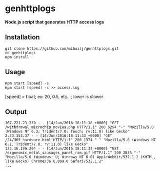 # genhttplogs

**Node.js script that generates HTTP access logs**

## Installation
```
git clone https://github.com/mihailj/genhttplogs.git
cd genhttplogs
npm install
```

## Usage
```
npm start [speed] -s
npm start [speed] -s >> access.log
```
[speed] = float; ex: 20, 0.5, etc...; lower is slower

## Output
```
107.221.23.250 - - [14/Jun/2016:18:11:18 +0000] "GET /withdrawal_microchip_movies.php HTTP/1.1" 200 6254 "-" "Mozilla/5.0 (Windows NT 6.3; Trident/7.0; Touch; rv:11.0) like Gecko"
2.33.153.37 - - [14/Jun/2016:18:11:33 +0000] "GET /24/365_hardware.html HTTP/1.1" 200 1374 "-" "Mozilla/5.0 (Windows NT 6.1; Trident/7.0; rv:11.0) like Gecko"
133.16.196.204 - - [14/Jun/2016:18:11:33 +0000] "GET /ergonomic_metal_sausages_panel_ram.gif HTTP/1.1" 200 2836 "-" "Mozilla/5.0 (Windows; U; Windows NT 6.0) AppleWebKit/532.1.2 (KHTML, like Gecko) Chrome/36.0.899.0 Safari/532.1.2"
...
```
